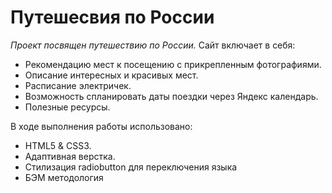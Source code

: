 # Путешесвия по России

*Проект посвящен путешествию по России.*
Сайт включает в себя: 
* Рекомендацию мест к посещению с прикрепленным фотографиями.
* Описание интересных и красивых мест.
* Расписание электричек.
* Возможность спланировать даты поездки через Яндекс календарь.
* Полезные ресурсы.


В ходе выполнения работы использовано:
* HTML5 & CSS3. 
* Адаптивная верстка.
* Стилизация radiobutton для переключения языка
* БЭМ методология

